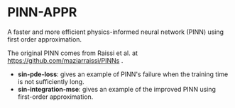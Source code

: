 # PINN-APPR
A faster and more efficient physics-informed neural network (PINN) using first order approximation.

The original PINN comes from Raissi et al. at https://github.com/maziarraissi/PINNs .

- **sin-pde-loss**: gives an example of PINN's failure when the training time is not sufficiently long.
- **sin-integration-mse**: gives an example of the improved PINN using first-order approximation.
